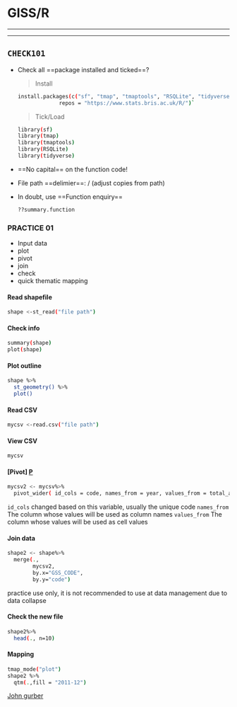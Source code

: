 # **GISS/R**
---
---
## `CHECK101`
- Check all ==package installed and ticked==? 
   >Install
    
    ```sh
    install.packages(c("sf", "tmap", "tmaptools", "RSQLite", "tidyverse"), 
                 repos = "https://www.stats.bris.ac.uk/R/")`
    ```
    >Tick/Load
    
    ```sh
    library(sf)
    library(tmap)
    library(tmaptools)
    library(RSQLite)
    library(tidyverse)
    ```

- ==No capital== on the function code!
- File path ==delimier==: / (adjust copies from path)
- In doubt, use ==Function enquiry==
    ```sh
   ??summary.function
    ```
### PRACTICE 01 
 - Input data
 - plot
 - pivot
 - join
 - check
 - quick thematic mapping
 
#### Read shapefile
```sh
shape <-st_read("file path")
```
#### Check info
```sh
summary(shape)
plot(shape)
```
#### Plot outline
```sh
shape %>% 
  st_geometry() %>%
  plot()
 ```
#### Read CSV
```sh
mycsv <-read.csv("file path")
```
#### View CSV
```sh
mycsv 
```
#### [Pivot] [P]
```sh
mycsv2 <- mycsv%>%
  pivot_wider( id_cols = code, names_from = year, values_from = total_action_taken)
```
`id_cols` changed based on this variable, usually the unique code 
`names_from` The column whose values will be used as column names
`values_from` The column whose values will be used as cell values

#### Join data
```sh
shape2 <- shape%>%
  merge(.,
        mycsv2,
        by.x="GSS_CODE", 
        by.y="code")
```
practice use only, it is not recommended to use at data management due to data collapse
#### Check the new file
```sh
shape2%>%
  head(., n=10)
```
#### Mapping
```sh
tmap_mode("plot")
shape2 %>%
  qtm(.,fill = "2011-12")
  ```

















[John gurber]



[//]: # (Links saved here. 
Note: When exported as PDF file, !!!Chinese letters do not show!!!
)

 [John gurber]: <http://daringfireball.net>
 [P]:<https://www.jianshu.com/p/46a53717d964>